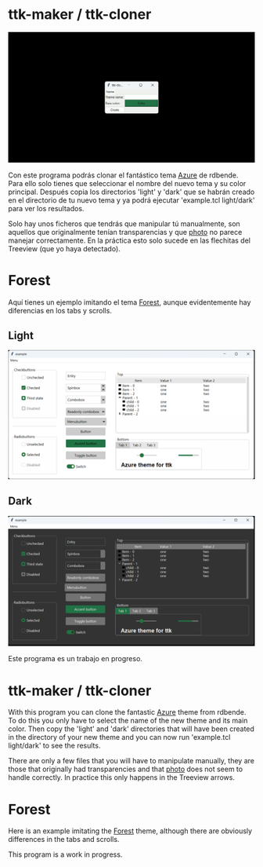 # ttk-maker / ttk-cloner
![ejemplo](/img/ttk-cloner.gif)

Con este programa podrás clonar el fantástico tema [Azure](https://github.com/rdbende/Azure-ttk-theme) de rdbende. Para ello solo tienes que seleccionar el nombre del nuevo tema y su color principal. Después copia los directorios 'light' y 'dark' que se habrán creado en el directorio de tu nuevo tema y ya podrá ejecutar 'example.tcl light/dark' para ver los resultados.

Solo hay unos ficheros que tendrás que manipular tú manualmente, son aquellos que originalmente tenían transparencias y que [photo](https://tcl.tk/man/tcl8.6/TkCmd/photo.htm) no parece manejar correctamente. En la práctica esto solo sucede en las flechitas del Treeview (que yo haya detectado).

# Forest
Aquí tienes un ejemplo imitando el tema [Forest](https://github.com/rdbende/Forest-ttk-theme), aunque evidentemente hay diferencias en los tabs y scrolls.

## Light
![forest-light](/img/ttk-cloner-forest-light.png)

## Dark
![forest-dark](/img/ttk-cloner-forest-drak.png)

Este programa es un trabajo en progreso.

# ttk-maker / ttk-cloner

With this program you can clone the fantastic [Azure](https://github.com/rdbende/Azure-ttk-theme) theme from rdbende. To do this you only have to select the name of the new theme and its main color. Then copy the 'light' and 'dark' directories that will have been created in the directory of your new theme and you can now run 'example.tcl light/dark' to see the results.

There are only a few files that you will have to manipulate manually, they are those that originally had transparencies and that [photo](https://tcl.tk/man/tcl8.6/TkCmd/photo.htm) does not seem to handle correctly. In practice this only happens in the Treeview arrows.

# Forest
Here is an example imitating the [Forest](https://github.com/rdbende/Forest-ttk-theme) theme, although there are obviously differences in the tabs and scrolls.

This program is a work in progress.
